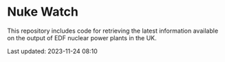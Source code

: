 # Nuke Watch

This repository includes code for retrieving the latest information available on the output of EDF nuclear power plants in the UK.

Last updated: 2023-11-24 08:10